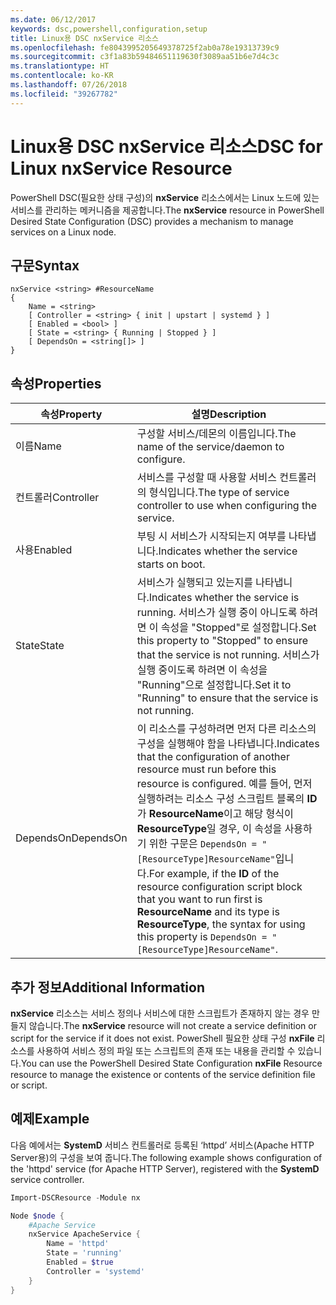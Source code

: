 ```yaml
---
ms.date: 06/12/2017
keywords: dsc,powershell,configuration,setup
title: Linux용 DSC nxService 리소스
ms.openlocfilehash: fe8043995205649378725f2ab0a78e19313739c9
ms.sourcegitcommit: c3f1a83b59484651119630f3089aa51b6e7d4c3c
ms.translationtype: HT
ms.contentlocale: ko-KR
ms.lasthandoff: 07/26/2018
ms.locfileid: "39267782"
---
```

# <a name="dsc-for-linux-nxservice-resource"></a><span data-ttu-id="b2bb8-103">Linux용 DSC nxService 리소스</span><span class="sxs-lookup"><span data-stu-id="b2bb8-103">DSC for Linux nxService Resource</span></span>

<span data-ttu-id="b2bb8-104">PowerShell DSC(필요한 상태 구성)의 **nxService** 리소스에서는 Linux 노드에 있는 서비스를 관리하는 메커니즘을 제공합니다.</span><span class="sxs-lookup"><span data-stu-id="b2bb8-104">The **nxService** resource in PowerShell Desired State Configuration (DSC) provides a mechanism to manage services on a Linux node.</span></span>

## <a name="syntax"></a><span data-ttu-id="b2bb8-105">구문</span><span class="sxs-lookup"><span data-stu-id="b2bb8-105">Syntax</span></span>

```
nxService <string> #ResourceName
{
    Name = <string>
    [ Controller = <string> { init | upstart | systemd } ]
    [ Enabled = <bool> ]
    [ State = <string> { Running | Stopped } ]
    [ DependsOn = <string[]> ]
}
```

## <a name="properties"></a><span data-ttu-id="b2bb8-106">속성</span><span class="sxs-lookup"><span data-stu-id="b2bb8-106">Properties</span></span>

| <span data-ttu-id="b2bb8-107">속성</span><span class="sxs-lookup"><span data-stu-id="b2bb8-107">Property</span></span> | <span data-ttu-id="b2bb8-108">설명</span><span class="sxs-lookup"><span data-stu-id="b2bb8-108">Description</span></span> |
|---|---|
| <span data-ttu-id="b2bb8-109">이름</span><span class="sxs-lookup"><span data-stu-id="b2bb8-109">Name</span></span>| <span data-ttu-id="b2bb8-110">구성할 서비스/데몬의 이름입니다.</span><span class="sxs-lookup"><span data-stu-id="b2bb8-110">The name of the service/daemon to configure.</span></span>|
| <span data-ttu-id="b2bb8-111">컨트롤러</span><span class="sxs-lookup"><span data-stu-id="b2bb8-111">Controller</span></span>| <span data-ttu-id="b2bb8-112">서비스를 구성할 때 사용할 서비스 컨트롤러의 형식입니다.</span><span class="sxs-lookup"><span data-stu-id="b2bb8-112">The type of service controller to use when configuring the service.</span></span>|
| <span data-ttu-id="b2bb8-113">사용</span><span class="sxs-lookup"><span data-stu-id="b2bb8-113">Enabled</span></span>| <span data-ttu-id="b2bb8-114">부팅 시 서비스가 시작되는지 여부를 나타냅니다.</span><span class="sxs-lookup"><span data-stu-id="b2bb8-114">Indicates whether the service starts on boot.</span></span>|
| <span data-ttu-id="b2bb8-115">State</span><span class="sxs-lookup"><span data-stu-id="b2bb8-115">State</span></span>| <span data-ttu-id="b2bb8-116">서비스가 실행되고 있는지를 나타냅니다.</span><span class="sxs-lookup"><span data-stu-id="b2bb8-116">Indicates whether the service is running.</span></span> <span data-ttu-id="b2bb8-117">서비스가 실행 중이 아니도록 하려면 이 속성을 "Stopped"로 설정합니다.</span><span class="sxs-lookup"><span data-stu-id="b2bb8-117">Set this property to "Stopped" to ensure that the service is not running.</span></span> <span data-ttu-id="b2bb8-118">서비스가 실행 중이도록 하려면 이 속성을 "Running"으로 설정합니다.</span><span class="sxs-lookup"><span data-stu-id="b2bb8-118">Set it to "Running" to ensure that the service is not running.</span></span>|
| <span data-ttu-id="b2bb8-119">DependsOn</span><span class="sxs-lookup"><span data-stu-id="b2bb8-119">DependsOn</span></span> | <span data-ttu-id="b2bb8-120">이 리소스를 구성하려면 먼저 다른 리소스의 구성을 실행해야 함을 나타냅니다.</span><span class="sxs-lookup"><span data-stu-id="b2bb8-120">Indicates that the configuration of another resource must run before this resource is configured.</span></span> <span data-ttu-id="b2bb8-121">예를 들어, 먼저 실행하려는 리소스 구성 스크립트 블록의 **ID**가 **ResourceName**이고 해당 형식이 **ResourceType**일 경우, 이 속성을 사용하기 위한 구문은 `DependsOn = "[ResourceType]ResourceName"`입니다.</span><span class="sxs-lookup"><span data-stu-id="b2bb8-121">For example, if the **ID** of the resource configuration script block that you want to run first is **ResourceName** and its type is **ResourceType**, the syntax for using this property is `DependsOn = "[ResourceType]ResourceName"`.</span></span>|

## <a name="additional-information"></a><span data-ttu-id="b2bb8-122">추가 정보</span><span class="sxs-lookup"><span data-stu-id="b2bb8-122">Additional Information</span></span>

<span data-ttu-id="b2bb8-123">**nxService** 리소스는 서비스 정의나 서비스에 대한 스크립트가 존재하지 않는 경우 만들지 않습니다.</span><span class="sxs-lookup"><span data-stu-id="b2bb8-123">The **nxService** resource will not create a service definition or script for the service if it does not exist.</span></span> <span data-ttu-id="b2bb8-124">PowerShell 필요한 상태 구성 **nxFile** 리소스를 사용하여 서비스 정의 파일 또는 스크립트의 존재 또는 내용을 관리할 수 있습니다.</span><span class="sxs-lookup"><span data-stu-id="b2bb8-124">You can use the PowerShell Desired State Configuration **nxFile** Resource resource to manage the existence or contents of the service definition file or script.</span></span>

## <a name="example"></a><span data-ttu-id="b2bb8-125">예제</span><span class="sxs-lookup"><span data-stu-id="b2bb8-125">Example</span></span>

<span data-ttu-id="b2bb8-126">다음 예에서는 **SystemD** 서비스 컨트롤러로 등록된 ‘httpd’ 서비스(Apache HTTP Server용)의 구성을 보여 줍니다.</span><span class="sxs-lookup"><span data-stu-id="b2bb8-126">The following example shows configuration of the 'httpd' service (for Apache HTTP Server), registered with the **SystemD** service controller.</span></span>

```powershell
Import-DSCResource -Module nx

Node $node {
    #Apache Service
    nxService ApacheService {
        Name = 'httpd'
        State = 'running'
        Enabled = $true
        Controller = 'systemd'
    }
}
```